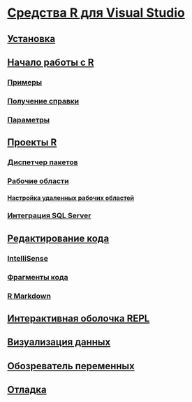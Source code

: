 # [Средства R для Visual Studio](index.md)
## [Установка](installation.md)
## [Начало работы с R](getting-started-with-r.md)
### [Примеры](getting-started-samples.md)
### [Получение справки](getting-started-help.md)
### [Параметры](options.md)
## [Проекты R](projects.md)
### [Диспетчер пакетов](package-manager.md)
### [Рабочие области](workspaces.md)
#### [Настройка удаленных рабочих областей](workspaces-remote-setup.md)
### [Интеграция SQL Server](sql-server.md)
## [Редактирование кода](code-editing.md)
### [IntelliSense](code-intellisense.md)
### [Фрагменты кода](code-snippets.md)
### [R Markdown](rmarkdown.md)
## [Интерактивная оболочка REPL](interactive-repl.md)
## [Визуализация данных](visualizing-data.md)
## [Обозреватель переменных](variable-explorer.md)
## [Отладка](debugging.md)